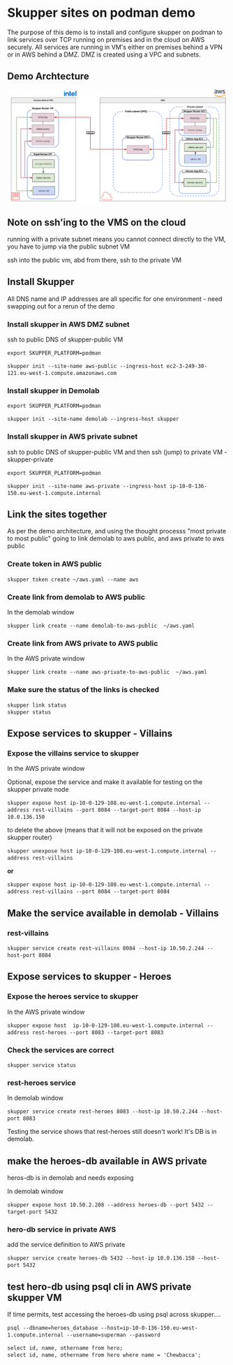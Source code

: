 # Skupper sites on podman demo

The purpose of this demo is to install and configure skupper on podman to link services over TCP running on premises and in the cloud on AWS securely. All services are running in VM's either on premises behind a VPN or in AWS behind a DMZ. DMZ is created using a VPC and subnets.

## Demo Archtecture

![Podman architecture diagram](podman-sites.png)

## Note on ssh'ing to the VMS on the cloud

running with a private subnet means you cannot connect directly to the VM, you have to jump via the public subnet VM

ssh into the public vm, abd from there, ssh to the private VM

## Install Skupper 

All DNS name and IP addresses are all specific for one environment - need swapping out for a rerun of the demo

### Install skupper in AWS DMZ subnet

ssh to public DNS of skupper-public VM

```
export SKUPPER_PLATFORM=podman
```

```
skupper init --site-name aws-public --ingress-host ec2-3-249-30-121.eu-west-1.compute.amazonaws.com
```

### Install skupper in Demolab
```
export SKUPPER_PLATFORM=podman
```

```
skupper init --site-name demolab --ingress-host skupper
```

### Install skupper in AWS private subnet

ssh to public DNS of skupper-public VM and then
ssh (jump) to private VM - skupper-private

```
export SKUPPER_PLATFORM=podman
```

```
skupper init --site-name aws-private --ingress-host ip-10-0-136-150.eu-west-1.compute.internal
```

## Link the sites together 

As per the demo architecture, and using the thought processs "most private to most public" going to link demolab to aws public, and aws private to aws public 

### Create token in AWS public

```
skupper token create ~/aws.yaml --name aws
```

### Create link from demolab to AWS public

In the demolab window

```
skupper link create --name demolab-to-aws-public  ~/aws.yaml
```

### Create link from AWS private to AWS public

In the AWS private window

```
skupper link create --name aws-private-to-aws-public  ~/aws.yaml
```

### Make sure the status of the links is checked 

```
skupper link status
skupper status
```

## Expose services to skupper - Villains

### Expose the villains service to skupper

In the AWS private window

Optional, expose the service and make it available for testing on the skupper private node

```
skupper expose host ip-10-0-129-108.eu-west-1.compute.internal --address rest-villains --port 8084 --target-port 8084 --host-ip 10.0.136.150
```
to delete the above (means that it will not be exposed on the private skupper router)

```
skupper unexpose host ip-10-0-129-108.eu-west-1.compute.internal --address rest-villains
```
**or**

```
skupper expose host ip-10-0-129-108.eu-west-1.compute.internal --address rest-villains --port 8084 --target-port 8084
```

## Make the service available in demolab - Villains

### rest-villains

```
skupper service create rest-villains 8084 --host-ip 10.50.2.244 --host-port 8084
```

## Expose services to skupper - Heroes
### Expose the heroes service to skupper

In the AWS private window

```
skupper expose host  ip-10-0-129-108.eu-west-1.compute.internal --address rest-heroes --port 8083 --target-port 8083
```

### Check the services are correct

```
skupper service status
```

### rest-heroes service

In demolab window
```
skupper service create rest-heroes 8083 --host-ip 10.50.2.244 --host-port 8083
```

Testing the service shows that rest-heroes still doesn't work! It's DB is in demolab.

## make the heroes-db available in AWS private

heros-db is in demolab and needs exposing

In demolab window

```
skupper expose host 10.50.2.208 --address heroes-db --port 5432 --target-port 5432
```

### hero-db service in private AWS

add the service definition to AWS private


```
skupper service create heroes-db 5432 --host-ip 10.0.136.150 --host-port 5432
```

## test hero-db using psql cli in AWS private skupper VM
If time permits, test accessing the heroes-db using psql across skupper....

```
psql --dbname=heroes_database --host=ip-10-0-136-150.eu-west-1.compute.internal --username=superman --password
```
```
select id, name, othername from hero;
select id, name, othername from hero where name = 'Chewbacca';
```